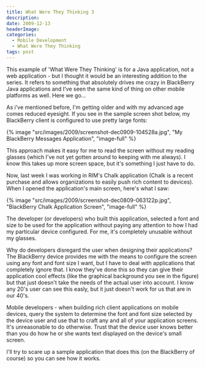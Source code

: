 ```yaml
---
title: What Were They Thinking 3
description: 
date: 2009-12-13
headerImage: 
categories: 
  - Mobile Development
  - What Were They Thinking
tags: post
---
```


This example of 'What Were They Thinking' is for a Java application, not a web application - but I thought it would be an interesting addition to the series. It refers to something that absolutely drives me crazy in BlackBerry Java applications and I've seen the same kind of thing on other mobile platforms as well. Here we go...

As i've mentioned before, I'm getting older and with my advanced age comes reduced eyesight. If you see in the sample screen shot below, my BlackBerry client is configured to use pretty large fonts:

{% image "src/images/2009/screenshot-dec0909-104528a.jpg", "My BlackBerry Messages Application", "image-full" %}

This approach makes it easy for me to read the screen without my reading glasses (which I've not yet gotten around to keeping with me always). I know this takes up more screen space, but it's something I just have to do.

Now, last week I was working in RIM's Chalk application (Chalk is a recent purchase and allows organizations to easily push rich content to devices). When I opened the application's main screen, here's what I saw:

{% image "src/images/2009/screenshot-dec0809-063122p.jpg", "BlackBerry Chalk Application Screen", "image-full" %}

The developer (or developers) who built this application, selected a font and size to be used for the application without paying any attention to how I had my particular device configured. For me, it's completely unusable without my glasses.

Why do developers disregard the user when designing their applications? The BlackBerry device provides me with the means to configure the screen using any font and font size I want, but I have to deal with applications that completely ignore that. I know they've done this so they can give their application cool effects (like the graphical background you see in the figure) but that just doesn't take the needs of the actual user into account. I know any 20's user can see this easly, but it just doesn't work for us that are in our 40's.

Mobile developers - when building rich client applications on mobile devices, query the system to determine the font and font size selected by the device user and use that to craft any and all of your application screens. It's unreasonable to do otherwise. Trust that the device user knows better than you do how he or she wants text displayed on the device's small screen.

I'll try to scare up a sample application that does this (on the BlackBerry of course) so you can see how it works.